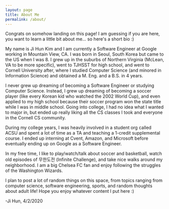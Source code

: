 ```yaml
---
layout: page
title: About Me
permalink: /about/
---
```


Congrats on somehow landing on this page! I am guessing if you are here, you want to learn a little bit about me... so here's a short bio :)

My name is Ji Hun Kim and I am currently a Software Engineer at Google working in Mountain View, CA. I was born in Seoul, South Korea but came to the US when I was 8. I grew up in the suburbs of Northern Virginia (McLean, VA to be more specific), went to TJHSST for high school, and went to Cornell University after, where I studied Computer Science (and minored in Information Science) and obtained a M. Eng. and a B.S. in 4 years.

I never grew up dreaming of becoming a Software Engineer or studying Computer Science. Instead, I grew up dreaming of becoming a soccer player (like every Korean kid who watched the 2002 World Cup), and even applied to my high school because their soccer program won the state title while I was in middle school. Going into college, I had no idea what I wanted to major in, but ended up really liking all the CS classes I took and everyone in the Cornell CS community.

During my college years, I was heavily involved in a student org called ACSU and spent a lot of time as a TA and teaching a 1-credit supplemental course. I ended up interning at Cvent, Amazon, and Microsoft before eventually ending up on Google as a Software Engineer.

In my free time, I like to play/watch/talk about soccer and basketball, watch old episodes of 무한도전 (Infinite Challenge), and take nice walks around my neighborhood. I am a big Chelsea FC fan and enjoy following the struggles of the Washington Wizards.

I plan to post a lot of random things on this space, from topics ranging from computer science, software engineering, sports, and random thoughts about adult life! Hope you enjoy whatever content I put here :)

-Ji Hun, 4/2/2020
